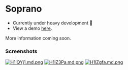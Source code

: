 # Soprano
- Currently under heavy development 👷
- View a demo <a href="https://soprano.williamhleucka.com" title="Soprano">here</a>.

More information coming soon.

### Screenshots

[![H1lQYj1.md.png](https://iili.io/H1lQYj1.md.png)](https://freeimage.host/i/H1lQYj1)
[![H1lZ3Pa.md.png](https://iili.io/H1lZ3Pa.md.png)](https://freeimage.host/i/H1lZ3Pa)
[![H1lZgfa.md.png](https://iili.io/H1lZgfa.md.png)](https://freeimage.host/i/H1lZgfa)
